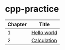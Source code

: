 # cpp-practice


|Chapter|Title|
|---|---|
| 1 | [Hello world](ch01/README.md) |
| 2 | [Calculation](ch02/README.md) |

